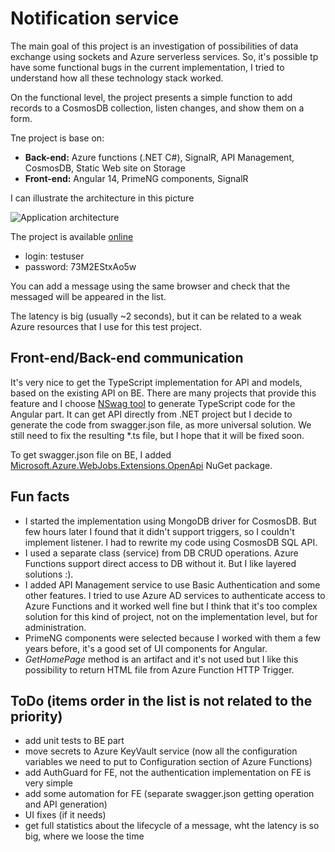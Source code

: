 # Notification service
The main goal of this project is an investigation of possibilities of data exchange using sockets and Azure serverless services. So, it's possible tp have some functional bugs in the current implementation, I tried to understand how all these technology stack worked.

On the functional level, the project presents a simple function to add records to a CosmosDB collection, listen changes, and show them on a form.

Tne project is base on:
- **Back-end:** Azure functions (.NET C#), SignalR, API Management, CosmosDB, Static Web site on Storage
- **Front-end:** Angular 14, PrimeNG components, SignalR

I can illustrate the architecture in this picture

![Application architecture](https://notificationapptest.z20.web.core.windows.net/notification-arch.png)

The project is available [online](https://notificationapptest.z20.web.core.windows.net/)
- login: testuser
- password: 73M2EStxAo5w

You can add a message using the same browser and check that the messaged will be appeared in the list.

The latency is big (usually ~2 seconds), but it can be related to a weak Azure resources that I use for this test project.

## Front-end/Back-end communication
It's very nice to get the TypeScript implementation for API and models, based on the existing API on BE. There are many projects that provide this feature and I choose [NSwag tool](https://github.com/RicoSuter/NSwag) to generate TypeScript code for the Angular part. It can get API directly from .NET project but I decide to generate the code from swagger.json file, as more universal solution. We still need to fix the resulting *.ts file, but I hope that it will be fixed soon.

To get swagger.json file on BE, I added [Microsoft.Azure.WebJobs.Extensions.OpenApi](https://github.com/Azure/azure-functions-openapi-extension) NuGet package.

## Fun facts
- I started the implementation using MongoDB driver for CosmosDB. But few hours later I found that it didn't support triggers, so I couldn't implement listener. I had to rewrite my code using CosmosDB SQL API. 
- I used a separate class (service) from DB CRUD operations. Azure Functions support direct access to DB without it. But I like layered solutions :).
- I added API Management service to use Basic Authentication and some other features. I tried to use Azure AD services to authenticate access to Azure Functions and it worked well fine but I think that it's too complex solution for this kind of project, not on the implementation level, but for administration.
- PrimeNG components were selected because I worked with them a few years before, it's a good set of UI components for Angular.
- *GetHomePage* method is an artifact and it's not used but I like this possibility to return HTML file from Azure Function HTTP Trigger.

## ToDo (items order in the list is not related to the priority)
- add unit tests to BE part
- move secrets to Azure KeyVault service (now all the configuration variables we need to put to Configuration section of Azure Functions)
- add AuthGuard for FE, not the authentication implementation on FE is very simple
- add some automation for FE (separate swagger.json getting operation and API generation)
- UI fixes (if it needs)
- get full statistics about the lifecycle of a message, wht the latency is so big, where we loose the time